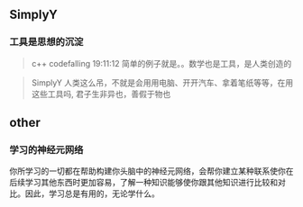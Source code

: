 ## SimplyY
### 工具是思想的沉淀
> c++ codefalling  19:11:12
简单的例子就是。。数学也是工具，是人类创造的

> SimplyY 人类这么吊，不就是会用用电脑、开开汽车、拿着笔纸等等，在用这些工具吗, 君子生非异也，善假于物也


## other
### 学习的神经元网络
你所学习的一切都在帮助构建你头脑中的神经元网络，会帮你建立某种联系使你在后续学习其他东西时更加容易，了解一种知识能够使你跟其他知识进行比较和对比。因此，学习总是有用的，无论学什么。
